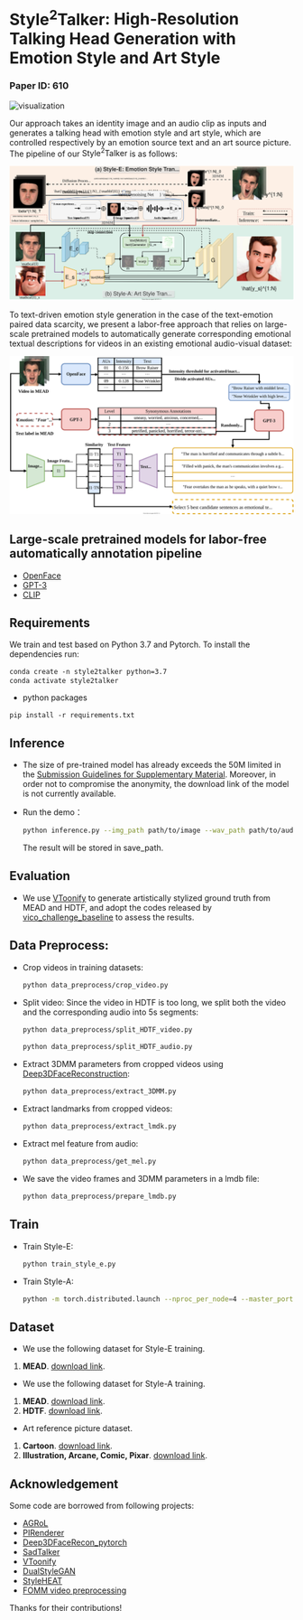 # $\text{Style}^2\text{Talker}$: High-Resolution Talking Head Generation with Emotion Style and Art Style

### Paper ID: 610

![visualization](demo/teaser.svg)

Our approach takes an identity image and an audio clip as inputs and generates a talking head with emotion style and art style, which are controlled respectively by an emotion source text and an art source picture. The pipeline of our $\text{Style}^2\text{Talker}$ is as follows:

![visualization](demo/pipeline.svg)

To text-driven emotion style generation in the case of the text-emotion paired data scarcity, we present a labor-free approach that relies on large-scale pretrained models to automatically generate corresponding emotional textual descriptions for videos in an existing emotional audio-visual dataset:

![visualization](demo/data.svg)

## Large-scale pretrained models for labor-free automatically annotation pipeline
* [OpenFace](https://github.com/TadasBaltrusaitis/OpenFace)
* [GPT-3](https://github.com/openai/GPT-3)
* [CLIP](https://github.com/openai/CLIP)



## Requirements
We train and test based on Python 3.7 and Pytorch. To install the dependencies run:
```
conda create -n style2talker python=3.7
conda activate style2talker
```

- python packages
```
pip install -r requirements.txt
```

## Inference

- The size of pre-trained model has already exceeds the 50M limited in the [Submission Guidelines for Supplementary Material](https://aaai.org/aaai-conference/aaai-24-supplementary-material/). Moreover, in order not to compromise the anonymity, the download link of the model is not currently available.

- Run the demo：
    ```bash
    python inference.py --img_path path/to/image --wav_path path/to/audio --source_3DMM path/to/source_3DMM --style_e_source "a textual description for emotion style" --art_style_id num/for/art_style --save_path path/to/save
    ```
  The result will be stored in save_path.


## Evaluation
- We use [VToonify](https://github.com/williamyang1991/VToonify) to generate artistically stylized ground truth from MEAD and HDTF, and adopt the codes released by [vico_challenge_baseline](https://github.com/dc3ea9f/vico_challenge_baseline/tree/main/evaluations) to assess the results.

## Data Preprocess:
- Crop videos in training datasets:
    ```bash
    python data_preprocess/crop_video.py
    ```
- Split video: Since the video in HDTF is too long, we split both the video and the corresponding audio into 5s segments:
    ```bash
    python data_preprocess/split_HDTF_video.py
    ```

    ```bash
    python data_preprocess/split_HDTF_audio.py
    ```
- Extract 3DMM parameters from cropped videos using [Deep3DFaceReconstruction](https://github.com/microsoft/Deep3DFaceReconstruction):
    ```bash
    python data_preprocess/extract_3DMM.py
    ```
- Extract landmarks from cropped videos:
    ```bash
    python data_preprocess/extract_lmdk.py
    ```
- Extract mel feature from audio:
    ```bash
    python data_preprocess/get_mel.py
    ```
- We save the video frames and 3DMM parameters in a lmdb file:
    ```bash
    python data_preprocess/prepare_lmdb.py
    ```
## Train
- Train Style-E:
    ```bash
    python train_style_e.py
    ```
- Train Style-A:
    ```bash
    python -m torch.distributed.launch --nproc_per_node=4 --master_port 12344 train_style_a.py
    ```

## Dataset
- We use the following dataset for Style-E training.
1) **MEAD**. [download link](https://wywu.github.io/projects/MEAD/MEAD.html).
- We use the following dataset for Style-A training.
1) **MEAD**. [download link](https://wywu.github.io/projects/MEAD/MEAD.html).
2) **HDTF**. [download link](https://github.com/MRzzm/HDTF).
- Art reference picture dataset.
1) **Cartoon**. [download link](https://mega.nz/file/HslSXS4a#7UBanJTjJqUl_2Z-JmAsreQYiJUKC-8UlZDR0rUsarw).
2) **Illustration, Arcane, Comic, Pixar**. [download link](https://github.com/williamyang1991/DualStyleGAN/tree/main).


## Acknowledgement
Some code are borrowed from following projects:
* [AGRoL](https://github.com/facebookresearch/AGRoL)
* [PIRenderer](https://github.com/RenYurui/PIRender)
* [Deep3DFaceRecon_pytorch](https://github.com/sicxu/Deep3DFaceRecon_pytorch)
* [SadTalker](https://github.com/OpenTalker/SadTalker)
* [VToonify](https://github.com/williamyang1991/VToonify)
* [DualStyleGAN](https://github.com/williamyang1991/DualStyleGAN)
* [StyleHEAT](https://github.com/OpenTalker/StyleHEAT)
* [FOMM video preprocessing](https://github.com/AliaksandrSiarohin/video-preprocessing)

Thanks for their contributions!